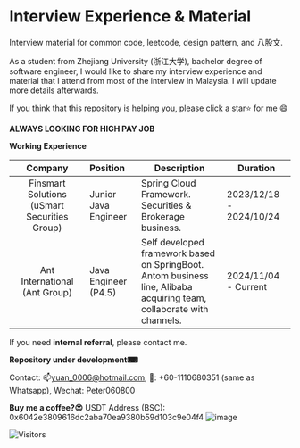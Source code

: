 # Interview Experience & Material
Interview material for common code, leetcode, design pattern, and 八股文.

As a student from Zhejiang University (浙江大学), bachelor degree of software engineer, I would like to share my interview experience and material that I attend from most of the interview in Malaysia. I will update more details afterwards.

If you think that this repository is helping you, please click a star⭐ for me :smile:

**ALWAYS LOOKING FOR HIGH PAY JOB**

**Working Experience**

|                   Company                    | Position             | Description                                                  | Duration                |
| :------------------------------------------: | :------------------- | ------------------------------------------------------------ | ----------------------- |
| Finsmart Solutions (uSmart Securities Group) | Junior Java Engineer | Spring Cloud Framework.<br />Securities & Brokerage business. | 2023/12/18 - 2024/10/24 |
|        Ant International (Ant Group)         | Java Engineer (P4.5) | Self developed framework based on SpringBoot.<br />Antom business line, Alibaba acquiring team, collaborate with channels. | 2024/11/04 - Current    |

If you need **internal referral**, please contact me.



**Repository under development⌨**

Contact: 📫yuan_0006@hotmail.com, 📱: +60-1110680351 (same as Whatsapp), Wechat: Peter060800 

**Buy me a coffee?😍**
USDT Address (BSC): 0x6042e3809616dc2aba70ea9380b59d103c9e04f4
![image](https://github.com/user-attachments/assets/a4a79c3f-c9a2-4013-9aa9-7eb4cd303a22)


![Visitors](https://api.visitorbadge.io/api/daily?path=https%3A%2F%2Fgithub.com%2FWest-Circle%2FInterviewMaterial&label=Visitor%20Today&countColor=%23ba68c8)
